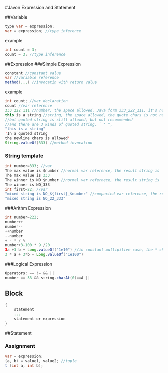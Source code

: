 #Javon Expression and Statement

##Variable
```java
type var = expression;
var = expression; //type inference
```
example
```java
int count = 3;
count = 3; //type inference
```
##Expression
###Simple Expression
```java
constant //constant value
var //variable reference
method(...) //invocatin with return value
```
example
```java
int count; //var declaration
count //var reference
333 222 111 //number, the space allowed, Java form 333_222_111, it's not sciential for mankind :-)
this is a string //string, the space allowed, the quote chars is not necessay, 
//but quoted string is still allowed, but not recommended
//and there are 3 kinds of quoted string, ` ' ", 
"this is a string"
'In a quoted string
the newline chars is allowed'
String.valueOf(333) //method invocation
```
### String template
```java
int number=333; //var
The max value is $number //normal var reference, the result string is
The max value is 333
The winner is NO_$number //normal var refernece, the result string is 
The winner is NO_333
int first=22; //var
"mixed string is NO_${first}_$number" //compacted var reference, the result string is 
"mixed string is NO_22_333"
```
###Arithm Expression
```java
int number=222; 
number++
number--
++number
--number
+ - * / % 
number+3-100 * 9 /20 
3a +3 b + Long.valueOf("1e10") //in constant multipitive case, the * char can be ignored, the equivelent is 
3 * a + 3*b + Long.valueOf("1e100")

```
###Logical Expression
```java
Operators: == != && || 
number == 33 && string.charAt(0)==A || 

```
## Block
```java
{
	statement
	...
	statement or expression
}
```
##Statement
### Assignment
```java
var = expression;
(a, b) = value1, value2; //tuple
t (int a, int b);
```
